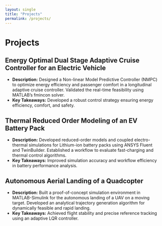 ```yaml
---
layout: single
title: "Projects"
permalink: /projects/
---
```


# Projects

## Energy Optimal Dual Stage Adaptive Cruise Controller for an Electric Vehicle
- **Description:** Designed a Non-linear Model Predictive Controller (NMPC) to optimize energy efficiency and passenger comfort in a longitudinal adaptive cruise controller. Validated the real-time feasibility using MATLAB’s fmincon solver.
- **Key Takeaways:** Developed a robust control strategy ensuring energy efficiency, comfort, and safety.

## Thermal Reduced Order Modeling of an EV Battery Pack
- **Description:** Developed reduced-order models and coupled electro-thermal simulations for Lithium-ion battery packs using ANSYS Fluent and TwinBuilder. Established a workflow to evaluate fast-charging and thermal control algorithms.
- **Key Takeaways:** Improved simulation accuracy and workflow efficiency in battery performance analysis.

## Autonomous Aerial Landing of a Quadcopter
- **Description:** Built a proof-of-concept simulation environment in MATLAB-Simulink for the autonomous landing of a UAV on a moving target. Developed an analytical trajectory generation algorithm for dynamically feasible and rapid landing.
- **Key Takeaways:** Achieved flight stability and precise reference tracking using an adaptive LQR controller.
